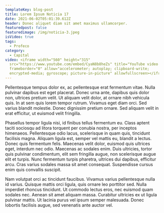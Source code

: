 ```yaml
---
templateKey: blog-post
title: Lorem Ipsum Noticia 17
date: 2021-06-02T05:01:39.612Z
header: Donec aliquet diam sit amet maximus ullamcorper.
featuredpost: false
featuredimage: /img/noticia-3.jpeg
isVideo: true
tags:
  - Profeco
category:
  - Capital
video: <iframe width="560" height="315"
  src="https://www.youtube.com/embed/CyaN8b8heZs" title="YouTube video player"
  frameborder="0" allow="accelerometer; autoplay; clipboard-write;
  encrypted-media; gyroscope; picture-in-picture" allowfullscreen></iframe>
---
```

Pellentesque tempus dolor ex, ac pellentesque erat fermentum vitae. Nulla pulvinar dapibus est eget placerat. Donec urna ante, dapibus quis dolor non, ultrices pretium velit. Ut aliquam velit dolor, at ornare nibh vehicula quis. In at sem quis lorem tempor rutrum. Vivamus eget diam orci. Sed varius blandit molestie. Donec dignissim pretium ornare. Sed aliquam velit in erat efficitur, ut euismod velit fringilla.

Phasellus tempor ligula nisi, id finibus tellus fermentum eu. Class aptent taciti sociosqu ad litora torquent per conubia nostra, per inceptos himenaeos. Pellentesque odio lacus, scelerisque in quam quis, tincidunt facilisis magna. Aliquam ligula est, semper vel mattis eu, blandit a lectus. Donec quis fermentum felis. Maecenas velit dolor, euismod quis ultrices eget, interdum nec odio. Maecenas ac sodales enim. Duis ultricies, tortor quis pulvinar condimentum, elit sem fringilla augue, non scelerisque augue elit et turpis. Nunc fermentum turpis pharetra, ultrices dui dapibus, efficitur arcu. Cras varius sodales massa sit amet consequat. Suspendisse cursus enim quis convallis suscipit.

Nam volutpat orci ac tincidunt faucibus. Vivamus varius pellentesque nulla id varius. Quisque mattis orci ligula, quis ornare leo porttitor sed. Nulla imperdiet rhoncus tincidunt. Ut commodo lectus eros, nec euismod quam sodales nec. Aenean sit amet aliquam massa. Curabitur ultricies ex ut ligula pulvinar mattis. Ut lacinia purus vel ipsum semper malesuada. Donec lobortis facilisis augue, sed venenatis ante auctor vel.